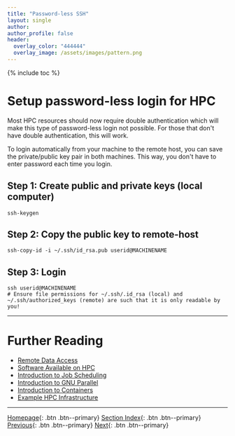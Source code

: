 ```yaml
---
title: "Password-less SSH"
layout: single
author:
author_profile: false
header:
  overlay_color: "444444"
  overlay_image: /assets/images/pattern.png
---
```


{% include toc %}

# Setup password-less login for HPC

Most HPC resources should now require double authentication which will make this type of password-less login not possible.  For those that don't have double authentication, this will work.

To login automatically from your machine to the remote host, you can save the private/public key pair in both machines. This way, you don't have to enter password each time you login.

## Step 1: Create public and private keys (local computer)

```
ssh-keygen
```

## Step 2: Copy the public key to remote-host

```
ssh-copy-id -i ~/.ssh/id_rsa.pub userid@MACHINENAME
```

## Step 3: Login  

```
ssh userid@MACHINENAME
# Ensure file permissions for ~/.ssh/.id_rsa (local) and ~/.ssh/authorized_keys (remote) are such that it is only readable by you!
```







___
# Further Reading
* [Remote Data Access](03-remote-data-access)
* [Software Available on HPC](04-software-available-on-HP)
* [Introduction to Job Scheduling](05-introduction-to-job-scheduling)
* [Introduction to GNU Parallel](06-introduction-to-gnu-parallel)
* [Introduction to Containers](07-introduction-to-containers)
* [Example HPC Infrastructure](08-example-hpc-infrastructure)

___

[Homepage](../index.md){: .btn  .btn--primary}
[Section Index](00-IntroToHPC-LandingPage){: .btn  .btn--primary}
[Previous](02A-ssh-shortcuts){: .btn  .btn--primary}
[Next](03-remote-data-access){: .btn  .btn--primary}
